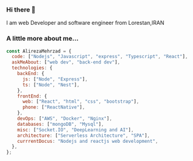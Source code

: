 ### Hi there 👋
I am web Developer and software engineer from Lorestan,IRAN

### A little more about me...
```javascript
const AlirezaMehrzad = {
  code: ["Nodejs", "Javascript", "express", "Typescript", "React"],
  askMeAbout: ["web dev", "back-end dev"],
  technologies: {
    backEnd: {
      js: ["Node", "Express"],
      ts: ["Node", "Nest"],
    },
    frontEnd: {
      web: ["React", "html", "css", "bootstrap"],
      phone: ["ReactNative"],
    },
    devOps: ["AWS", "Docker", "Nginx"],
    databases: ["mongoDB", "Mysql"],
    misc: ["Socket.IO", "DeepLearning and AI"],
    architecture: ["Serverless Architecture", "SPA"],
    currrentDocus: "Nodejs and reactjs web development",
  },
};
```

<!--
**AlirzaMehrzad/AlirzaMehrzad** is a ✨ _special_ ✨ repository because its `README.md` (this file) appears on your GitHub profile.

Here are some ideas to get you started:

- 🔭 I’m currently working on ...
- 🌱 I’m currently learning ...
- 👯 I’m looking to collaborate on ...
- 🤔 I’m looking for help with ...
- 💬 Ask me about ...
- 📫 How to reach me: ...
- 😄 Pronouns: ...
- ⚡ Fun fact: ...
-->
